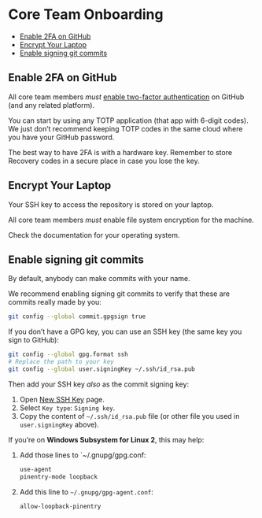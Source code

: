 # Core Team Onboarding

- [Enable 2FA on GitHub](#enable-2fa-on-github)
- [Encrypt Your Laptop](#encrypt-your-laptop)
- [Enable signing git commits](#enable-signing-git-commits)

## Enable 2FA on GitHub

All core team members _must_ [enable two-factor authentication](https://github.com/settings/security) on GitHub (and any related platform).

You can start by using any TOTP application (that app with 6-digit codes). We just don’t recommend keeping TOTP codes in the same cloud where you have your GitHub password.

The best way to have 2FA is with a hardware key. Remember to store Recovery codes in a secure place in case you lose the key.

## Encrypt Your Laptop

Your SSH key to access the repository is stored on your laptop.

All core team members _must_ enable file system encryption for the machine.

Check the documentation for your operating system.

## Enable signing git commits

By default, anybody can make commits with your name.

We recommend enabling signing git commits to verify that these are commits really made by you:

```sh
git config --global commit.gpgsign true
```

If you don’t have a GPG key, you can use an SSH key (the same key you sign to GitHub):

```sh
git config --global gpg.format ssh
# Replace the path to your key
git config --global user.signingKey ~/.ssh/id_rsa.pub
```

Then add your SSH key _also_ as the commit signing key:

1. Open [New SSH Key](https://github.com/settings/ssh/new) page.
2. Select `Key type`: `Signing key`.
3. Copy the content of `~/.ssh/id_rsa.pub` file (or other file you used in `user.signingKey` above).

If you’re on **Windows Subsystem for Linux 2**, this may help:

1. Add those lines to `~/.gnupg/gpg.conf:

   ```sh
   use-agent
   pinentry-mode loopback
   ```

2. Add this line to `~/.gnupg/gpg-agent.conf`:

   ```sh
   allow-loopback-pinentry
   ```
